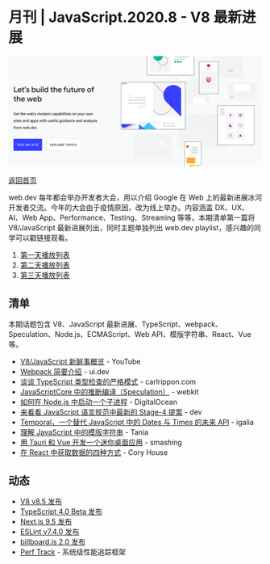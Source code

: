 # 月刊 | JavaScript.2020.8 - V8 最新进展

![Teaser](./img/08.png "Teaser")

[返回首页](https://github.com/hijiangtao/javascript-articles-monthly)

web.dev 每年都会举办开发者大会，用以介绍 Google 在 Web 上的最新进展冰河开发者交流。今年的大会由于疫情原因，改为线上举办。内容涵盖 DX、UX、AI、Web App、Performance、Testing、Streaming 等等，本期清单第一篇将 V8/JavaScript 最新进展列出，同时主题单独列出 web.dev playlist，感兴趣的同学可以戳链接观看。

1. [第一天播放列表](https://www.youtube.com/playlist?list=PLNYkxOF6rcIDC0-BiwSL52yQ0n9rNozaF)
1. [第二天播放列表](https://www.youtube.com/playlist?list=PLNYkxOF6rcIBhuGsbO6t8-OBE5-fVPe7K)
1. [第三天播放列表](https://www.youtube.com/playlist?list=PLNYkxOF6rcIDJHOcBzho38p6WTn3vESvQ)

## 清单

本期话题包含 V8、JavaScript 最新进展、TypeScript、webpack、Speculation、Node.js、ECMAScript、Web API、模版字符串、React、Vue 等。

* [V8/JavaScript 新鲜事概览](https://www.youtube.com/watch?v=TPm-UhWkiq8) - YouTube
* [Webpack 简要介绍](https://ui.dev/webpack/) - ui.dev
* [谈谈 TypeScript 类型检查的严格模式](https://www.carlrippon.com/controlling-type-checking-strictness-in-typescript/) - carlrippon.com
* [JavaScriptCore 中的推断编译（Speculation）](https://webkit.org/blog/10308/speculation-in-javascriptcore/) - webkit
* [如何在 Node.js 中启动一个子进程](https://www.digitalocean.com/community/tutorials/how-to-launch-child-processes-in-node-js) - DigitalOcean
* [来看看 JavaScript 语言规范中最新的 Stage-4 提案](https://dev.to/hemanth/stage-4-features-5a26) - dev
* [Temporal，一个替代 JavaScript 中的 Dates 与 Times 的未来 API](https://blogs.igalia.com/compilers/2020/06/23/dates-and-times-in-javascript/) - igalia
* [理解 JavaScript 中的模版字符串](https://www.taniarascia.com/understanding-template-literals/) - Tania
* [用 Tauri 和 Vue 开发一个迷你桌面应用](https://www.smashingmagazine.com/2020/07/tiny-desktop-apps-tauri-vuejs/) - smashing
* [在 React 中获取数据的四种方式](https://www.bitnative.com/2020/07/06/four-ways-to-fetch-data-in-react/) - Cory House

## 动态

* [V8 v8.5 发布](https://v8.dev/blog/v8-release-85)
* [TypeScript 4.0 Beta 发布](https://devblogs.microsoft.com/typescript/announcing-typescript-4-0-beta/)
* [Next.js 9.5 发布](https://nextjs.org/blog/next-9-5)
* [ESLint v7.4.0 发布](https://eslint.org/blog/2020/07/eslint-v7.4.0-released)
* [billboard.js 2.0 发布](https://medium.com/@alberto.park/billboard-js-2-0-is-out-15e84b52ab11)
* [Perf Track](https://perf-track.web.app/) - 系统级性能追踪框架
